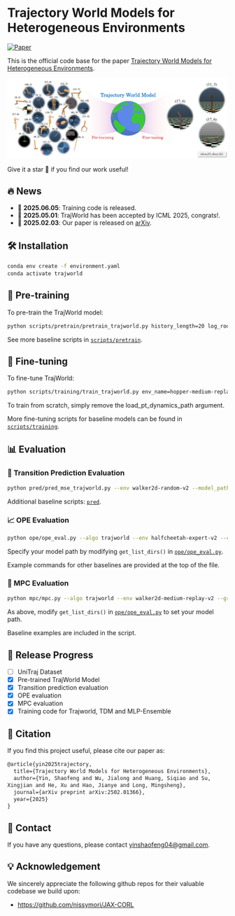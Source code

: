 # Trajectory World Models for Heterogeneous Environments

[![Paper](https://img.shields.io/badge/arXiv-Paper-b31b1b.svg?logo=arxiv)](https://arxiv.org/abs/2502.01366)

This is the official code base for the paper [Trajectory World Models for Heterogeneous Environments](https://arxiv.org/abs/2502.01366).

![concept](assets/concept.png)

Give it a star 🌟 if you find our work useful!

## 🔥 News

- 🚩 **2025.06.05**: Training code is released.
- 🚩 **2025.05.01**: TrajWorld has been accepted by ICML 2025, congrats!.
- 🚩 **2025.02.03**: Our paper is released on [arXiv](https://arxiv.org/abs/2502.01366).

## 🛠️ Installation

```bash
conda env create -f environment.yaml
conda activate trajworld
```

## 🌟 Pre-training

To pre-train the TrajWorld model:

```bash
python scripts/pretrain/pretrain_trajworld.py history_length=20 log_root_dir=log_pretrain_trajworld exp_name=merge_all n_blocks=6
```

See more baseline scripts in [`scripts/pretrain`](scripts/pretrain).

## 🎇 Fine-tuning

To fine-tune TrajWorld:

```bash
python scripts/training/train_trajworld.py env_name=hopper-medium-replay-v2 log_root_dir=log_model_new trm_epoch_steps=5000 dynamics_max_epochs_since_update=300 dynamics_max_epochs=50 seed=183 train_model_only=true exp_name=trajworld_ft trm_lr=1e-5 load_pt_dynamics_path="pt_model/trajworld_pt/trajworld_pt.pkl" n_blocks=6
```

To train from scratch, simply remove the load_pt_dynamics_path argument.

More fine-tuning scripts for baseline models can be found in [`scripts/training`](scripts/training).

## 📊 Evaluation

### 🔁 Transition Prediction Evaluation

```bash
python pred/pred_mse_trajworld.py --env walker2d-random-v2 --model_path <path_to_your_model> --n_blocks 6
```

Additional baseline scripts:  [`pred`](pred).

### 📈 OPE Evaluation

```bash
python ope/ope_eval.py --algo trajworld --env halfcheetah-expert-v2 --clear_kv_cache_every 10 --trm_lookback_window 10 --group 0 --n_blocks 6
```

Specify your model path by modifying `get_list_dirs()` in [`ope/ope_eval.py`](ope/ope_eval.py).

Example commands for other baselines are provided at the top of the file.

### 🤖 MPC Evaluation

```bash
python mpc/mpc.py --algo trajworld --env walker2d-medium-replay-v2 --group 5 --clear_kv_cache_every 10 --trm_lookback_window 10 --action_proposal_id 3 --std 0.1
```

As above, modify `get_list_dirs()` in  [`ope/ope_eval.py`](ope/ope_eval.py) to set your model path.

Baseline examples are included in the script.


## 🚀 Release Progress

- [ ] UniTraj Dataset
- [x] Pre-trained TrajWorld Model
- [x] Transition prediction evaluation
- [x] OPE evaluation
- [x] MPC evaluation
- [x] Training code for Trajworld, TDM and MLP-Ensemble

## 📜 Citation

If you find this project useful, please cite our paper as:

```
@article{yin2025trajectory,
  title={Trajectory World Models for Heterogeneous Environments},
  author={Yin, Shaofeng and Wu, Jialong and Huang, Siqiao and Su, Xingjian and He, Xu and Hao, Jianye and Long, Mingsheng},
  journal={arXiv preprint arXiv:2502.01366},
  year={2025}
}
```

## 🤝 Contact

If you have any questions, please contact yinshaofeng04@gmail.com.

## 💡 Acknowledgement

We sincerely appreciate the following github repos for their valuable codebase we build upon:

- https://github.com/nissymori/JAX-CORL
